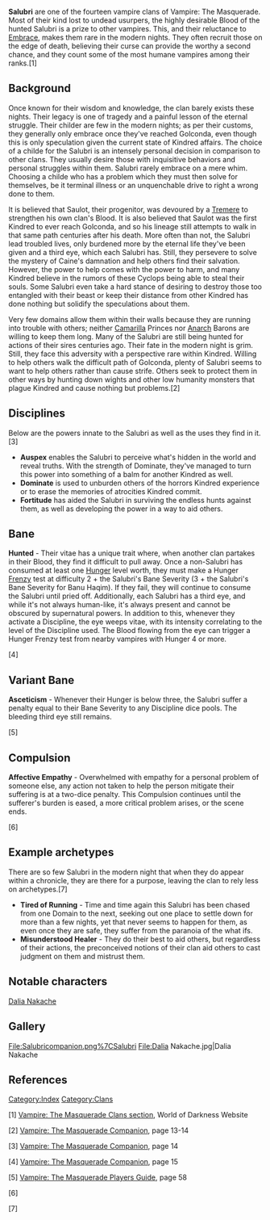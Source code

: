 **Salubri** are one of the fourteen vampire clans of Vampire: The
Masquerade. Most of their kind lost to undead usurpers, the highly
desirable Blood of the hunted Salubri is a prize to other vampires.
This, and their reluctance to
<a href="Embrace" class="wikilink" title="Embrace">Embrace</a>, makes
them rare in the modern nights. They often recruit those on the edge of
death, believing their curse can provide the worthy a second chance, and
they count some of the most humane vampires among their ranks.[1]

## Background

Once known for their wisdom and knowledge, the clan barely exists these
nights. Their legacy is one of tragedy and a painful lesson of the
eternal struggle. Their childer are few in the modern nights; as per
their customs, they generally only embrace once they've reached
Golconda, even though this is only speculation given the current state
of Kindred affairs. The choice of a childe for the Salubri is an
intensely personal decision in comparison to other clans. They usually
desire those with inquisitive behaviors and personal struggles within
them. Salubri rarely embrace on a mere whim. Choosing a childe who has a
problem which they must then solve for themselves, be it terminal
illness or an unquenchable drive to right a wrong done to them.

It is believed that Saulot, their progenitor, was devoured by a
<a href="Tremere" class="wikilink" title="Tremere">Tremere</a> to
strengthen his own clan's Blood. It is also believed that Saulot was the
first Kindred to ever reach Golconda, and so his lineage still attempts
to walk in that same path centuries after his death. More often than
not, the Salubri lead troubled lives, only burdened more by the eternal
life they've been given and a third eye, which each Salubri has. Still,
they persevere to solve the mystery of Caine's damnation and help others
find their salvation. However, the power to help comes with the power to
harm, and many Kindred believe in the rumors of these Cyclops being able
to steal their souls. Some Salubri even take a hard stance of desiring
to destroy those too entangled with their beast or keep their distance
from other Kindred has done nothing but solidify the speculations about
them.

Very few domains allow them within their walls because they are running
into trouble with others; neither
<a href="Camarilla" class="wikilink" title="Camarilla">Camarilla</a>
Princes nor <a href="Anarch" class="wikilink" title="Anarch">Anarch</a>
Barons are willing to keep them long. Many of the Salubri are still
being hunted for actions of their sires centuries ago. Their fate in the
modern night is grim. Still, they face this adversity with a perspective
rare within Kindred. Willing to help others walk the difficult path of
Golconda, plenty of Salubri seems to want to help others rather than
cause strife. Others seek to protect them in other ways by hunting down
wights and other low humanity monsters that plague Kindred and cause
nothing but problems.[2]

## Disciplines

Below are the powers innate to the Salubri as well as the uses they find
in it. [3]

- **Auspex** enables the Salubri to perceive what's hidden in the world
  and reveal truths. With the strength of Dominate, they've managed to
  turn this power into something of a balm for another Kindred as well.
- **Dominate** is used to unburden others of the horrors Kindred
  experience or to erase the memories of atrocities Kindred commit.
- **Fortitude** has aided the Salubri in surviving the endless hunts
  against them, as well as developing the power in a way to aid others.

## Bane

<section begin=bane/>

**Hunted** - Their vitae has a unique trait where, when another clan
partakes in their Blood, they find it difficult to pull away. Once a
non-Salubri has consumed at least one
<a href="Hunger_system" class="wikilink" title="Hunger">Hunger</a> level
worth, they must make a Hunger
<a href="Frenzy" class="wikilink" title="Frenzy">Frenzy</a> test at
difficulty 2 + the Salubri's Bane Severity (3 + the Salubri's Bane
Severity for Banu Haqim). If they fail, they will continue to consume
the Salubri until pried off. Additionally, each Salubri has a third eye,
and while it's not always human-like, it's always present and cannot be
obscured by supernatural powers. In addition to this, whenever they
activate a Discipline, the eye weeps vitae, with its intensity
correlating to the level of the Discipline used. The Blood flowing from
the eye can trigger a Hunger Frenzy test from nearby vampires with
Hunger 4 or more.

<section end=bane/>

[4]

## Variant Bane

<section begin="altbane" />

**Asceticism** - Whenever their Hunger is below three, the Salubri
suffer a penalty equal to their Bane Severity to any Discipline dice
pools. The bleeding third eye still remains.

<section end="altbane" />

[5]

## Compulsion

<section begin=compulsion/>

**Affective Empathy** - Overwhelmed with empathy for a personal problem
of someone else, any action not taken to help the person mitigate their
suffering is at a two-dice penalty. This Compulsion continues until the
sufferer's burden is eased, a more critical problem arises, or the scene
ends.

<section end=compulsion/>

[6]

## Example archetypes

There are so few Salubri in the modern night that when they do appear
within a chronicle, they are there for a purpose, leaving the clan to
rely less on archetypes.[7]

- **Tired of Running** - Time and time again this Salubri has been
  chased from one Domain to the next, seeking out one place to settle
  down for more than a few nights, yet that never seems to happen for
  them, as even once they are safe, they suffer from the paranoia of the
  what ifs.
- **Misunderstood Healer** - They do their best to aid others, but
  regardless of their actions, the preconceived notions of their clan
  aid others to cast judgment on them and mistrust them.

## Notable characters

<a href="Dalia_Nakache" class="wikilink" title="Dalia Nakache">Dalia
Nakache</a>

## Gallery

<File:Salubricompanion.png%7CSalubri> <File:Dalia> Nakache.jpg|Dalia
Nakache

## References

<references />

<a href="Category:Index" class="wikilink"
title="Category:Index">Category:Index</a>
<a href="Category:Clans" class="wikilink"
title="Category:Clans">Category:Clans</a>

[1] [Vampire: The Masquerade Clans
section](https://www.worldofdarkness.com/vampire-the-masquerade-clans),
World of Darkness Website

[2] <a href="Vampire:_The_Masquerade_Companion" class="wikilink"
title="Vampire: The Masquerade Companion">Vampire: The Masquerade
Companion</a>, page 13-14

[3] <a href="Vampire:_The_Masquerade_Companion" class="wikilink"
title="Vampire: The Masquerade Companion">Vampire: The Masquerade
Companion</a>, page 14

[4] <a href="Vampire:_The_Masquerade_Companion" class="wikilink"
title="Vampire: The Masquerade Companion">Vampire: The Masquerade
Companion</a>, page 15

[5] <a href="Vampire:_The_Masquerade_Players_Guide" class="wikilink"
title="Vampire: The Masquerade Players Guide">Vampire: The Masquerade
Players Guide</a>, page 58

[6]

[7]
